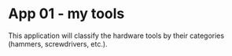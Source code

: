 # App 01 - my tools

This application will classify the hardware tools by their categories (hammers, screwdrivers, etc.).